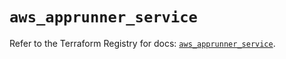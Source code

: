 # `aws_apprunner_service`

Refer to the Terraform Registry for docs: [`aws_apprunner_service`](https://registry.terraform.io/providers/hashicorp/aws/5.37.0/docs/resources/apprunner_service).
